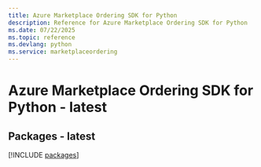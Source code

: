 ```yaml
---
title: Azure Marketplace Ordering SDK for Python
description: Reference for Azure Marketplace Ordering SDK for Python
ms.date: 07/22/2025
ms.topic: reference
ms.devlang: python
ms.service: marketplaceordering
---
```

# Azure Marketplace Ordering SDK for Python - latest
## Packages - latest
[!INCLUDE [packages](marketplace-ordering-index.md)]